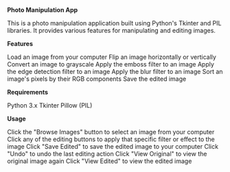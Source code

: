 **Photo Manipulation App**

This is a photo manipulation application built using Python's Tkinter and PIL libraries. It provides various features for manipulating and editing images.

**Features**

Load an image from your computer
Flip an image horizontally or vertically
Convert an image to grayscale
Apply the emboss filter to an image
Apply the edge detection filter to an image
Apply the blur filter to an image
Sort an image's pixels by their RGB components
Save the edited image

**Requirements**

Python 3.x
Tkinter
Pillow (PIL)

**Usage**

Click the "Browse Images" button to select an image from your computer
Click any of the editing buttons to apply that specific filter or effect to the image
Click "Save Edited" to save the edited image to your computer
Click "Undo" to undo the last editing action
Click "View Original" to view the original image again
Click "View Edited" to view the edited image
